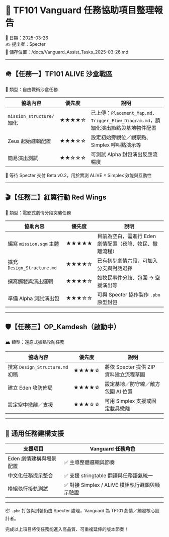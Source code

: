 # 📡 TF101 Vanguard 任務協助項目整理報告  
📅 日期：2025-03-26  
✍️ 提出者：Specter  
📁 儲存位置：/docs/Vanguard_Assist_Tasks_2025-03-26.md

---

## 🪖【任務一】TF101 ALIVE 沙盒戰區  

🎯 類型：自由戰術沙盒任務

| 協助內容 | 優先度 | 說明 |
|----------|--------|------|
| `mission_structure/` 細化 | ★★★★☆ | 已上傳：`Placement_Map.md`、`Trigger_Flow_Diagram.md`，請細化演出節點與基地物件配置 |
| Zeus 起始邏輯配置 | ★★★☆☆ | 設定初始旁觀位／觀察點、Simplex 呼叫點演示等 |
| 簡易演出測試 | ★★☆☆☆ | 可測試 Alpha 封包演出反應流暢度 |

📎 等待 Specter 交付 Beta v0.2，用於實測 ALiVE × Simplex 效能與互動性

---

## 🎬【任務二】紅翼行動 Red Wings  

🎥 類型：電影式劇情分段突襲任務

| 協助內容 | 優先度 | 說明 |
|----------|--------|------|
| 編寫 `mission.sqm` 主體 | ★★★★★ | 目前為空白，需進行 Eden 劇情配置（夜降、牧民、撤離流程） |
| 擴充 `Design_Structure.md` | ★★★★☆ | 已有初步劇情六段，可加入分支與對話選擇 |
| 撰寫觸發與演出邏輯 | ★★★★☆ | 如牧民事件分歧、包圍 → 空援演出等 |
| 準備 Alpha 測試演出包 | ★★★☆☆ | 可與 Specter 協作製作 `.pbo` 原型封包 |

---

## 🛡【任務三】OP_Kamdesh（啟動中）  

🏔 類型：還原式據點攻防任務

| 協助內容 | 優先度 | 說明 |
|----------|--------|------|
| 撰寫 `Design_Structure.md` 初稿 | ★★★★☆ | 將依 Specter 提供 ZIP 資料建立流程草圖 |
| 建立 Eden 攻防佈局 | ★★★★☆ | 設定基地／防守線／敵方包圍 AI 位置 |
| 設定空中撤離／支援 | ★★★☆☆ | 可用 Simplex 支援或固定載具撤離 |

---

## 📌 通用任務建構支援

| 支援項目 | Vanguard 任務角色 |
|----------|------------------|
| Eden 劇情建構與場景配置 | ✅ 主導整體邏輯與節奏 |
| 中文化任務提示整合 | ✅ 支援 stringtable 翻譯與任務語氣統一 |
| 模組執行接軌測試 | ✅ 對接 Simplex / ALiVE 模組執行邏輯與顯示驗證 |

---

📦 `.pbo` 打包與封裝仍由 Specter 處理，Vanguard 為 TF101 劇情／觸發核心設計者。

完成以上項目將使任務能進入高品質、可重複延伸的版本節奏！

